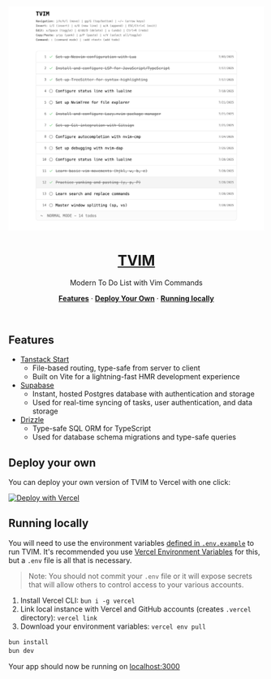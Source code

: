 <a href="https://tvim.vercel.app">
<img alt="Modern To Do List with Vim Commands" src="./public/preview/tvim.png">
  <h1 align="center">TVIM</h1>
</a>

<p align="center">
  Modern To Do List with Vim Commands
</p>

<p align="center">
  <a href="#features"><strong>Features</strong></a> ·
  <a href="#deploy-your-own"><strong>Deploy Your Own</strong></a> ·
  <a href="#running-locally"><strong>Running locally</strong></a>
</p>
<br/>

## Features

- [Tanstack Start](https://tanstack.com/start/latest)
  - File-based routing, type-safe from server to client
  - Built on Vite for a lightning-fast HMR development experience
- [Supabase](https://supabase.com)
  - Instant, hosted Postgres database with authentication and storage
  - Used for real-time syncing of tasks, user authentication, and data storage
- [Drizzle](https://orm.drizzle.team)
  - Type-safe SQL ORM for TypeScript
  - Used for database schema migrations and type-safe queries

## Deploy your own

You can deploy your own version of TVIM to Vercel with one click:

[![Deploy with Vercel](https://vercel.com/button)](https://vercel.com/new/clone?repository-url=https%3A%2F%2Fgithub.com%2Fmurabcd%2Ftvim&env=DATABASE_URL&envDescription=Learn%20more%20about%20how%20to%20get%20the%20database%20URL%20for%20the%20application&envLink=https%3A%2F%2Fgithub.com%2Fmurabcd%2Ftvim%2Fblob%2Fmain%2FREADME.md&demo-title=TVIM&demo-description=Modern%20To%20Do%20List%20with%20Vim%20Commands%20built%20with%20Tanstack%20Start%2C%20Supabase%2C%20and%20Drizzle.&demo-url=https%3A%2F%2Ftvim.vercel.app)

## Running locally

You will need to use the environment variables [defined in `.env.example`](.env.example) to run TVIM. It's recommended you use [Vercel Environment Variables](https://vercel.com/docs/projects/environment-variables) for this, but a `.env` file is all that is necessary.

> Note: You should not commit your `.env` file or it will expose secrets that will allow others to control access to your various accounts.

1. Install Vercel CLI: `bun i -g vercel`
2. Link local instance with Vercel and GitHub accounts (creates `.vercel` directory): `vercel link`
3. Download your environment variables: `vercel env pull`

```bash
bun install
bun dev
```

Your app should now be running on [localhost:3000](http://localhost:3000/)